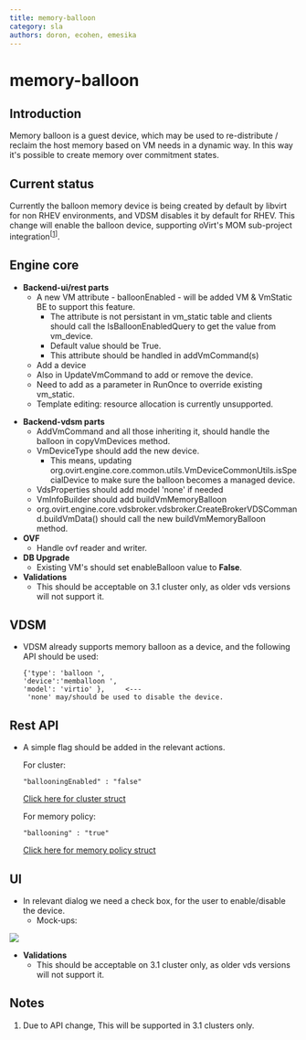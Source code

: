 ```yaml
---
title: memory-balloon
category: sla
authors: doron, ecohen, emesika
---
```


# memory-balloon

## Introduction

Memory balloon is a guest device, which may be used to re-distribute / reclaim the host memory based
on VM needs in a dynamic way. In this way it's possible to create memory over commitment states.

## Current status

Currently the balloon memory device is being created by default by libvirt for non RHEV environments,
and VDSM disables it by default for RHEV. This change will enable the balloon device, supporting
oVirt's MOM sub-project integration<sup>[[1](/wiki/Features/MomIntegration)]</sup>.

## Engine core

*   **Backend-ui/rest parts**
    -   A new VM attribute - balloonEnabled - will be added VM & VmStatic BE to support this feature.
        -   The attribute is not persistant in vm_static table and clients should call the IsBalloonEnabledQuery to get the value from vm_device.
        -   Default value should be True.
        -   This attribute should be handled in addVmCommand(s)
    -   Add a device
    -   Also in UpdateVmCommand to add or remove the device.
    -   Need to add as a parameter in RunOnce to override existing vm_static.
    -   Template editing: resource allocation is currently unsupported.

<!-- -->

*   **Backend-vdsm parts**
    -   AddVmCommand and all those inheriting it, should handle the balloon in copyVmDevices method.
    -   VmDeviceType should add the new device.
        -   This means, updating org.ovirt.engine.core.common.utils.VmDeviceCommonUtils.isSpecialDevice to make sure the balloon becomes a managed device.
    -   VdsProperties should add model 'none' if needed
    -   VmInfoBuilder should add buildVmMemoryBalloon
    -   org.ovirt.engine.core.vdsbroker.vdsbroker.CreateBrokerVDSCommand.buildVmData() should call the new buildVmMemoryBalloon method.
*   **OVF**
    -   Handle ovf reader and writer.
*   **DB Upgrade**
    -   Existing VM's should set enableBalloon value to **False**.
*   **Validations**
    -   This should be acceptable on 3.1 cluster only, as older vds versions will not support it.

## VDSM

*   VDSM already supports memory balloon as a device, and the following API should be used:

        {'type': 'balloon ',
        'device':'memballoon ',
        'model': 'virtio' },     <--- 'none' may/should be used to disable the device.

## Rest API

*   A simple flag should be added in the relevant actions.
    
    For cluster: 
            
        "ballooningEnabled" : "false"
            
    [Click here for cluster struct](http://ovirt.github.io/ovirt-engine-api-model/4.1/#types/cluster)
    
    For memory policy:
        
        "ballooning" : "true"
            
    [Click here for memory policy struct](http://ovirt.github.io/ovirt-engine-api-model/4.1/#types/memory_policy)

## UI

*   In relevant dialog we need a check box, for the user to enable/disable the device.
    -   Mock-ups:

![](/images/wiki/Neweditvmdialogmemoryballoon.png)

*   **Validations**
    -   This should be acceptable on 3.1 cluster only, as older vds versions will not support it.

## Notes

1.  Due to API change, This will be supported in 3.1 clusters only.

